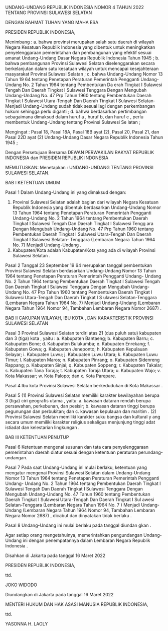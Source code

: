 UNDANG-UNDANG REPUBLIK INDONESIA
NOMOR 4 TAHUN  2022
TENTANG
PROVINSI SULAWESI SELATAN

DENGAN RAHMAT TUHAN YANG MAHA ESA

PRESIDEN REPUBLIK INDONESIA,

Menimbang :
a.  bahwa  provinsi merupakan salah satu daerah di
wilayah  Negara Kesatuan Republik  Indonesia yang
dibentuk untuk meningkatkan penyelenggaraan
pemerintahan dan pembangunan  yang efektif sesuai
amanat Undang-Undang Dasar Negara Republik
Indonesia Tahun 1945 ;
b. bahwa pembangunan Provinsi Sulawesi Selatan
diselenggarakan secara berkelanjutan dalam satu
kesatuan wilayah untuk mencapai kesejahteraan
masyarakat Provinsi Sulawesi Selatan ;
c. bahwa Undang-Undang Nomor 13 Tahun 19 64
tentang Penetapan Peraturan Pemerintah Pengganti
Undang-Undang No. 2 Tahun 1964 tentang
Pembentukan Da erah Tingkat I Sulawesi Tengah Dan
Daerah Tingkat I Sulawesi Tenggara Dengan
Mengubah Undang-Undang No. 47 Prp Tahun 1960
tentang Pembentukan Daerah Tingkat I Sulawesi
Utara-Tengah  Dan Daerah Tingkat I Sulawesi Selatan-
Menjadi Undang-Undang  sudah tidak sesuai lagi
dengan perkembangan hukum sehingga perlu diganti ;
d.  bahwa berdasarkan pertimbangan sebagaimana
dimaksud dalam huruf a , huruf b, dan huruf c , perlu
membentuk Undang-Undang tentang Provinsi
Sulawesi Se latan ;

Mengingat :
Pasal 18, Pasal 18A, Pasal 18B ayat (2), Pasal 20, Pasal
21, dan Pasal 22D ayat (2) Undang-Undang Dasar Negara
Republik Indonesia Tahun 1945 ;

Dengan Persetujuan Bersama
DEWAN PERWAKILAN RAKYAT REPUBLIK INDONESIA
dan
PRESIDEN REPUBLIK INDONESIA

MEMUTUSKAN:
Menetapkan :
UNDANG-UNDANG TENTANG PROVINSI SULAWESI
SELATAN.

BAB I
KETENTUAN UMUM

Pasal 1
Dalam Undang-Undang ini yang dimaksud dengan:
1. Provinsi Sulawesi  Selatan adalah bagian dari wilayah
Negara Kesatuan Republik Indonesia  yang dibentuk
berdasarkan Undang-Undang Nomor 13 Tahun 1964
tentang Penetapan Peraturan Pemerintah Pengganti
Undang-Undang No. 2 Tahun 1964 tentang
Pembentukan Daerah Tingkat I Sulawesi Tengah Dan
Daerah Tingkat I Sulawesi Tengg ara Dengan
Mengubah Undang-Undang No. 47 Prp Tahun 1960
tentang Pembentukan Daerah Tingkat I Sulawesi
Utara-Tengah  Dan Daerah Tingkat I Sulawesi Selatan-
Tenggara  (Lembaran Negara Tahun 1964 No. 7)
Menjadi Undang-Undang .
2. Kabupaten/Kota adalah Kabupaten/Kota  yang ada di
wilayah Provinsi Sulawesi  Selatan .

Pasal 2
Tanggal 23 September 19 64 merupakan tanggal
pembentukan Provinsi Sulawesi Selatan berdasarkan
Undang-Undang Nomor  13 Tahun 1964  tentang
Penetapan Peraturan Pemerintah Pengganti Undang-
Undang No. 2 Tahun 1964 tentang Pembentukan Daerah
Tingkat I Sulawesi Tengah Dan Daerah Tingkat I Sulawesi
Tenggara Dengan Mengubah Undang-Undang No. 47 Prp
Tahun 1960 tentang Pembentukan Daerah Tingkat I
Sulawesi Utara-Tengah  Dan Daerah Tingkat I S ulawesi
Selatan-Tenggara  (Lembaran Negara Tahun 1964 No. 7)
Menjadi Undang-Undang  (Lembaran Negara Tahun 1964
Nomor 94, Tambahan Lembaran Negara Nomor 2687) .

BAB II
CAKUPAN WILAYAH, IBU KOTA , DAN KARAKTERISTIK
PROVINSI SULAWESI SELATAN

Pasal 3
Provinsi  Sulawesi  Selatan terdiri atas 21 (dua puluh satu)
kabupaten dan 3 (tiga) kota , yaitu :
a. Kabupaten Bantaeng;
b. Kabupaten Barru;
c. Kabupaten Bone;
d. Kabupaten Bulukumba;
e. Kabupaten Enrekang;
f. Kabupaten Gowa;
g. Kabupaten Jeneponto;
h. Kabupaten Kepulauan Selayar;
i. Kabupaten Luwu;
j. Kabupaten Luwu Utara;
k. Kabupaten Luwu Timur;
l. Kabupaten Maros;
n. Kabupaten Pinrang;
o. Kabupaten Sidenreng Rappang;
p. Kabupaten Sinjai;
q. Kabupaten Soppeng;
r. Kabupaten Takalar;
s. Kabupaten Tana Toraja;
t. Kabupaten Toraja Utara;
u. Kabupaten Wajo;
v. Kota Makassar;
w. Kota Palopo; dan
x. Kota Parepare.

Pasal 4
Ibu kota Provinsi Sulawesi  Selatan berkedudukan di Kota
Makassar .

Pasal 5
(1) Provinsi Sulawesi  Selatan memiliki karakter
kewilayahan berupa 3 (tiga) ciri  geografis utama ,
yaitu:
a. kawasan dataran rendah berupa persawahan,
perkebunan, dan pesisir;
b. kawasan dataran tinggi berupa pegunungan dan
perbukitan; dan
c. kawasan kepulauan dan maritim .
(2) Provinsi Sulawesi  Selatan memiliki karakter suku
bangsa dan kultural y ang secara umum memiliki
karakter religius sekaligus menjunjung tinggi adat
istiadat dan kelestarian lingkungan .

BAB III
KETENTUAN PENUTUP

Pasal 6
Ketentuan mengenai susunan dan tata cara
penyelenggaraan pemerintahan daerah diatur sesuai
dengan ketentuan peraturan perundang-undangan.

Pasal 7
Pada saat Undang-Undang ini mulai berlaku, ketentuan
yang mengatur mengenai Provinsi Sulawesi Selatan  dalam
Undang-Undang Nomor 13 Tahun 1964 tentang
Penetapan Peraturan Pemerintah Pengganti Undang-
Undang No. 2 Tahun 1964 tentang Pembentukan Daerah
Tingkat I Sulawesi Tengah Dan Daerah Tingkat I Sulawesi
Tenggara Dengan Mengubah Undang-Undang No. 47
Tahun 1960 tentang Pembentukan Daerah Tingkat I
Sulawesi Utara-Tengah Dan Daerah Tingkat I Sul awesi
Selatan-Tenggara (Lembaran Negara Tahun 1964 No. 7 )
Menjadi Undang-Undang  (Lembaran Negara Tahun 1964
Nomor 94, Tambahan Lembaran Negara Nomor 2687) ,
dicabut dan dinyatakan tidak berlaku .

Pasal 8
Undang-Undang  ini mulai berlaku pada tanggal
diundan gkan .


Agar setiap orang mengetahuinya, memerintahkan
pengundangan Undang-Undang ini dengan
penempatannya dalam Lembaran Negara Republik
Indonesia .

Disahkan di Jakarta
pada tanggal 16 Maret 2022

PRESIDEN REPUBLIK INDONESIA,

ttd.

JOKO WIDODO

Diundangkan di Jakarta
pada tanggal 16 Maret 2022

MENTERI HUKUM DAN HAK ASASI MANUSIA
REPUBLIK INDONESIA,

ttd.

YASONNA H. LAOLY
